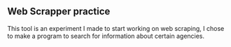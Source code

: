 

## Web Scrapper practice

This tool is an experiment I made to start working on web scraping, I chose to make a program to search for information about certain agencies.
